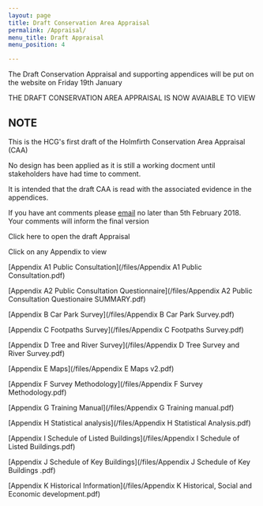```yaml
---
layout: page
title: Draft Conservation Area Appraisal
permalink: /Appraisal/
menu_title: Draft Appraisal
menu_position: 4

---
```

The Draft Conservation Appraisal and supporting appendices will be put on the website on Friday 19th January 

THE DRAFT CONSERVATION AREA APPRAISAL IS NOW AVAIABLE TO VIEW

## NOTE
This is the HCG's first draft of the Holmfirth Conservation Area Appraisal (CAA)

No design has been applied as it is still a working docment until stakeholders have had time to comment.

It is intended that the draft CAA is read with the associated evidence in the appendices.

If you have ant comments please [email](mailto:Holmfirthconservation@outlook.com) no later than 5th February 2018. Your comments will inform the final version

Click here to open the draft Appraisal

Click on any Appendix to view

[Appendix A1 Public Consultation](/files/Appendix A1 Public Consultation.pdf)

[Appendix A2 Public Consultation Questionnaire](/files/Appendix A2 Public Consultation Questionaire SUMMARY.pdf)

[Appendix B Car Park Survey](/files/Appendix B Car Park Survey.pdf)

[Appendix C Footpaths Survey](/files/Appendix C Footpaths Survey.pdf)

[Appendix D Tree and River Survey](/files/Appendix D Tree Survey and River Survey.pdf)

[Appendix E Maps](/files/Appendix E Maps v2.pdf)

[Appendix F Survey Methodology](/files/Appendix F Survey Methodology.pdf)

[Appendix G Training Manual](/files/Appendix G Training manual.pdf)

[Appendix H Statistical analysis](/files/Appendix H Statistical Analysis.pdf)

[Appendix I Schedule of Listed Buildings](/files/Appendix I Schedule of Listed Buildings.pdf)

[Appendix J Schedule of Key Buildings](/files/Appendix J Schedule of Key Buildings .pdf)

[Appendix K Historical Information](/files/Appendix K Historical, Social and Economic development.pdf)


